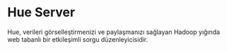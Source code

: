 #  Hue Server
Hue, verileri görselleştirmenizi ve paylaşmanızı sağlayan Hadoop yığında web tabanlı bir etkileşimli sorgu düzenleyicisidir.
